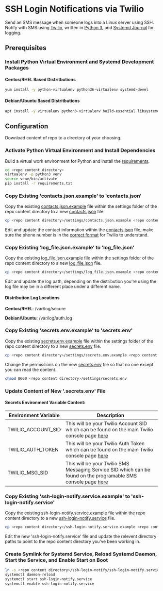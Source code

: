 # SSH Login Notifications via Twilio

Send an SMS message when someone logs into a Linux server using SSH. Notify with SMS using [Twilio](https://www.twilio.com), written in [Python 3](https://www.python.org/), and [Systemd Journal](https://wiki.archlinux.org/index.php/Systemd/Journal) for logging.

## Prerequisites

### Install Python Virtual Environment and Systemd Development Packages

#### Centos/RHEL Based Distritbutions

```bash
yum install -y python-virtualenv python36-virtualenv systemd-devel
```

#### Debian/Ubuntu Based Distritbutions

```bash
apt install -y virtualenv python3-virtualenv build-essential libsystemd-journal-dev libsystemd-daemon-dev libsystemd-dev
```

## Configuration

Download content of repo to a directory of your choosing.

### Activate Python Virtual Environment and Install Dependencies

Build a virtual work environment for Python and install the [requirements](requirements.txt).

```bash
cd <repo content directory>
virtualenv -p python3 venv
source venv/bin/activate
pip install -r requirements.txt
```

### Copy Existing 'contacts.json.example' to 'contacts.json'

Copy the existing [contacts.json.example](settings/contacts.json.example) file within the settings folder of the repo content directory to a new [contacts.json](settings/contacts.json.example) file.

```bash
cp <repo content directory>/settings/contacts.json.example <repo content directory>/settings/contacts.json
```

Edit and update the contact information within the [contacts.json](settings/contacts.json.example) file, make sure the phone number is in the [correct format](https://www.twilio.com/docs/glossary/what-e164) for Twilio to understand.

### Copy Existing 'log_file.json.example' to 'log_file.json'

Copy the existing [log_file.json.example](settings/log_file.json.example) file within the settings folder of the repo content directory to a new [log_file.json](settings/log_file.json.example) file.

```bash
cp <repo content directory>/settings/log_file.json.example <repo content directory>/settings/log_file.json
```

Edit and update the log path, depending on the distribution you're using the log file may be in a different place under a different name.

#### Distribution Log Locations

**Centos/RHEL**: /var/log/secure

**Debian/Ubuntu**: /var/log/auth.log

### Copy Existing 'secrets.env.example' to 'secrets.env'

Copy the existing [secrets.env.example](settings/secrets.env.example) file within  the settings folder of the repo content directory to a new [secrets.env](settings/secrets.env.example) file.

```bash
cp <repo content directory>/settings/secrets.env.example <repo content directory>/settings/secrets.env
```

Change the permissions on the new [secrets.env](settings/secrets.env.example) file so that no one except you can read the content.

```bash
chmod 0600 <repo content directory>/settings/secrets.env
```

### Update Content of New '.secrets.env' File

#### Secrets Environment Variable Content:

| Environment Variable | Description                                                                                                                                                   |
| -------------------- | ------------------------------------------------------------------------------------------------------------------------------------------------------------- |
| TWILIO_ACCOUNT_SID   | This will be your Twilio Account SID which can be found on the main Twilio console page [here](https://www.twilio.com/console)                                |
| TWILIO_AUTH_TOKEN    | This will be your Twilio Auth Token which can be found on the main Twilio console page [here](https://www.twilio.com/console)                                 |
| TWILIO_MSG_SID       | This will be your Twilio SMS Messaging Service SID which can be found on the programable SMS console page [here](https://www.twilio.com/console/sms/services) |

### Copy Existing 'ssh-login-notify.service.example' to 'ssh-login-notify.service'

Copy the existing [ssh-login-notify.service.example](ssh-login-notify.service.example) file within the repo content directory to a new [ssh-login-notify.service](ssh-login-notify.service.example) file.

```bash
cp <repo content directory>/ssh-login-notify.service.example <repo content directory>/ssh-login-notify.service
```

Edit the new 'ssh-login-notify.service' file and update the relevent directory paths to point to the repo content directory you've been working in.

### Create Symlink for Systemd Service, Reload Systemd Daemon, Start the Service, and Enable Start on Boot

```bash
ln -s <repo content directory>/ssh-login-notify/ssh-login-notify.service /etc/systemd/system/multi-user.target.wants/ssh-login-notify.service
systemctl daemon-reload
systemctl start ssh-login-notify.service
systemctl enable ssh-login-notify.service
```
